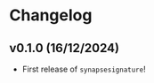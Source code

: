 # Changelog

<!--next-version-placeholder-->

## v0.1.0 (16/12/2024)

- First release of `synapsesignature`!